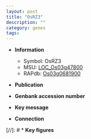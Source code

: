 ```yaml
---
layout: post
title: "OsRZ3"
description: ""
category: genes
tags: 
---
```


* **Information**  
    + Symbol: OsRZ3  
    + MSU: [LOC_Os03g47800](http://rice.uga.edu/cgi-bin/ORF_infopage.cgi?orf=LOC_Os03g47800)  
    + RAPdb: [Os03g0681900](http://rapdb.dna.affrc.go.jp/viewer/gbrowse_details/irgsp1?name=Os03g0681900)  

* **Publication**  

* **Genbank accession number**  

* **Key message**  

* **Connection**  

[//]: # * **Key figures**  


